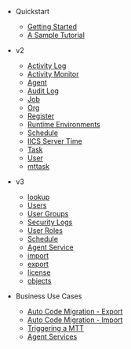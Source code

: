 <!-- TODO: Complete with your own sidebar structure and enable sidebar in index.html - or delete this file. -->
- Quickstart

    - [Getting Started](./myDocs/GettingStarted/index)
    - [A Sample Tutorial](./myDocs/SampleTutorial/index)

- v2

    - [Activity Log](./myDocs/DevDocs/v2/ActivityLog/index)
    - [Activity Monitor](./myDocs/DevDocs/v2/ActivityMonitor/index)
    - [Agent](./myDocs/DevDocs/v2/Agent/index)
    - [Audit Log](./myDocs/DevDocs/v2/AuditLog/index)
    - [Job](./myDocs/DevDocs/v2/job/index)
    - [Org](./myDocs/DevDocs/v2/org/index)
    - [Register](./myDocs/DevDocs/v2/register/index)
    - [Runtime Environments](./myDocs/DevDocs/v2/RuntimeEnv/index)
    - [Schedule](./myDocs/DevDocs/v2/Schedule/index)
    - [IICS Server Time](./myDocs/DevDocs/v2/iicsServerTime/index)
    - [Task](./myDocs/DevDocs/v2/task/index)
    - [User](./myDocs/DevDocs/v2/user/index)
    - [mttask](./myDocs/DevDocs/v2/mttask/index)

- v3

    - [lookup](./myDocs/DevDocs/v3/lookup/index)
    - [Users](./myDocs/DevDocs/v3/users/index)
    - [User Groups](./myDocs/DevDocs/v3/userGroups/index)
    - [Security Logs](./myDocs/DevDocs/v3/securityLogs/index)
    - [User Roles](./myDocs/DevDocs/v3/userRoles/index)
    - [Schedule](./myDocs/DevDocs/v3/Schedule/index)
    - [Agent Service](./myDocs/DevDocs/v3/agentService/index)
    - [import](./myDocs/DevDocs/v3/import/index)
    - [export](./myDocs/DevDocs/v3/export/index)
    - [license](./myDocs/DevDocs/v3/license/index)
    - [objects](./myDocs/DevDocs/v3/objects/index)

- Business Use Cases

    - [Auto Code Migration - Export](./myDocs/DevDocs/business/export/index)
    - [Auto Code Migration - Import](./myDocs/DevDocs/business/import/index)
    - [Triggering a MTT](./myDocs/DevDocs/business/startMTT/index)
    - [Agent Services](./myDocs/DevDocs/agentServices/index)
    
